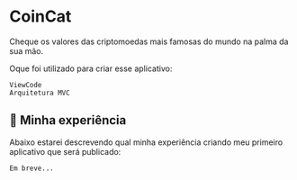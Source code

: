 # CoinCat
Cheque os valores das criptomoedas mais famosas do mundo na palma da sua mão.

Oque foi utilizado para criar esse aplicativo:
```
ViewCode
Arquitetura MVC
```

## 📝 Minha experiência
Abaixo estarei descrevendo qual minha experiência criando meu primeiro aplicativo que será publicado:
```
Em breve...
```
